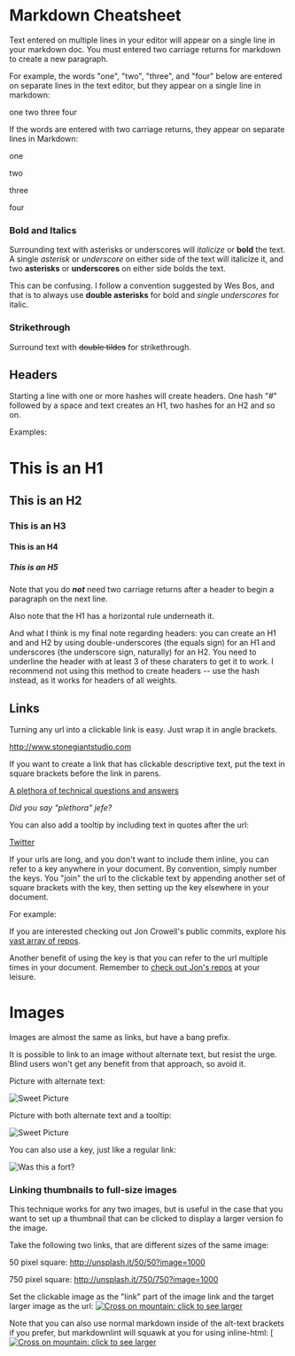 # Markdown Cheatsheet

Text entered on multiple lines in your editor will appear on a single line in your markdown doc. You must entered two carriage returns for markdown to create a new paragraph.

For example, the words "one", "two", "three", and "four" below are entered on separate lines in the text editor, but they appear on a single line in markdown:

one
two
three
four

If the words are entered with two carriage returns, they appear on separate lines in Markdown:

one

two

three

four

### Bold and Italics

Surrounding text with asterisks or underscores will _italicize_ or **bold** the text. A single _asterisk_ or _underscore_ on either side of the text will italicize it, and two **asterisks** or **underscores** on either side bolds the text.

This can be confusing. I follow a convention suggested by Wes Bos, and that is to always use **double asterisks** for bold and _single underscores_ for italic.

### Strikethrough

Surround text with ~~double tildes~~ for strikethrough.

## Headers

Starting a line with one or more hashes will create headers. One hash "#" followed by a space and text creates an H1, two hashes for an H2 and so on.

Examples:

# This is an H1

## This is an H2

### This is an H3

#### This is an H4

##### This is an H5

Note that you do **_not_** need two carriage returns after a header to begin a paragraph on the next line.

Also note that the H1 has a horizontal rule underneath it.

And what I think is my final note regarding headers: you can create an H1 and and H2 by using double-underscores (the equals sign) for an H1 and underscores (the underscore sign, naturally) for an H2. You need to underline the header with at least 3 of these charaters to get it to work. I recommend not using this method to create headers -- use the hash instead, as it works for headers of all weights.

## Links

Turning any url into a clickable link is easy. Just wrap it in angle brackets.

http://www.stonegiantstudio.com

If you want to create a link that has clickable descriptive text, put the text in square brackets before the link in parens.

[A plethora of technical questions and answers](http://stackoverflow.com)

_Did you say "plethora" jefe?_

You can also add a tooltip by including text in quotes after the url:

[Twitter](http://twitter.com "Follow the world in what used to be 40 character chunks")

If your urls are long, and you don't want to include them inline, you can refer to a key anywhere in your document. By convention, simply number the keys. You "join" the url to the clickable text by appending another set of square brackets with the key, then setting up the key elsewhere in your document.

For example:

If you are interested checking out Jon Crowell's public commits, explore his [vast array of repos][1].

Another benefit of using the key is that you can refer to the url multiple times in your document. Remember to [check out Jon's repos][1] at your leisure.

# Images

Images are almost the same as links, but have a bang prefix.

It is possible to link to an image without alternate text, but resist the urge. Blind users won't get any benefit from that approach, so avoid it.

Picture with alternate text:

![Sweet Picture](http://unsplash.it/500/500?random)

Picture with both alternate text and a tooltip:

![Sweet Picture](http://unsplash.it/500/500?random "This is a tooltip for this picture")

You can also use a key, just like a regular link:

![Was this a fort?][2]

### Linking thumbnails to full-size images

This technique works for any two images, but is useful in the case that you want to set up a thumbnail that can be clicked to display a larger version fo the image.

Take the following two links, that are different sizes of the same image:

50 pixel square: <http://unsplash.it/50/50?image=1000>

750 pixel square: <http://unsplash.it/750/750?image=1000>

Set the clickable image as the "link" part of the image link and the target larger image as the url:
[![Cross on mountain: click to see larger](http://unsplash.it/50/50?image=1000)](http://unsplash.it/750/750?image=1000)

Note that you can also use normal markdown inside of the alt-text brackets if you prefer, but markdownlint will squawk at you for using inline-html:
[[<img alt="Cross on mountain: click to see larger" src="http://unsplash.it/50/50?image=1000">](http://unsplash.it/750/750?image=1000)

[1]: https://github.com/jonrcrowell?tab=repositories
[2]: http://unsplash.it/500/500?image=101
